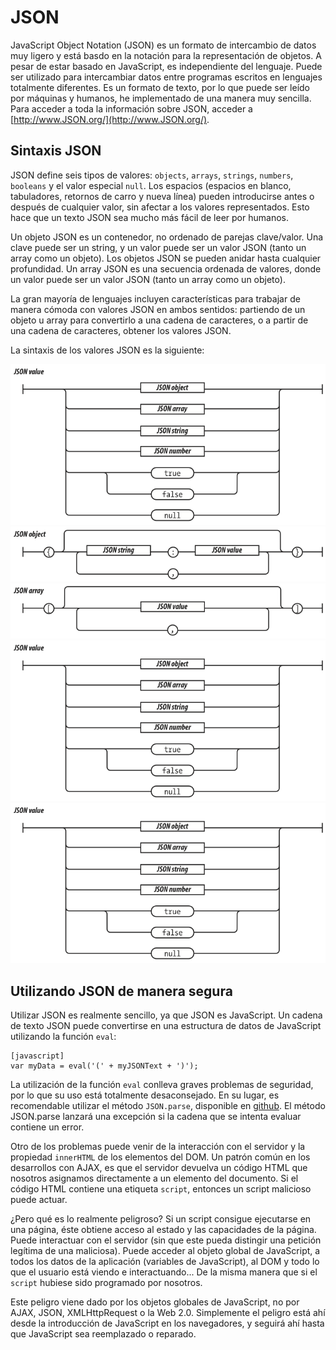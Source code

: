 # JSON

JavaScript Object Notation (JSON) es un formato de intercambio de datos muy ligero y está basdo en la notación para la representación de objetos. A pesar de estar basado en JavaScript, es independiente del lenguaje. Puede ser utilizado para intercambiar datos entre programas escritos en lenguajes totalmente diferentes. Es un formato de texto, por lo que puede ser leído por máquinas y humanos, he implementado de una manera muy sencilla. Para acceder a toda la información sobre JSON, acceder a [http://www.JSON.org/](http://www.JSON.org/).

## Sintaxis JSON

JSON define seis tipos de valores: `objects`, `arrays`, `strings`, `numbers`, `booleans` y el valor especial `null`. Los espacios (espacios en blanco, tabuladores, retornos de carro y nueva línea) pueden introducirse antes o después de cualquier valor, sin afectar a los valores representados. Esto hace que un texto JSON sea mucho más fácil de leer por humanos.

Un objeto JSON es un contenedor, no ordenado de parejas clave/valor. Una clave puede ser un string, y un valor puede ser un valor JSON (tanto un array como un objeto). Los objetos JSON se pueden anidar hasta cualquier profundidad. Un array JSON es una secuencia ordenada de valores, donde un valor puede ser un valor JSON (tanto un array como un objeto).

La gran mayoría de lenguajes incluyen características para trabajar de manera cómoda con valores JSON en ambos sentidos: partiendo de un objeto u array para convertirlo a una cadena de caracteres, o a partir de una cadena de caracteres, obtener los valores JSON.

La sintaxis de los valores JSON es la siguiente:

<img src="images/diagrams/json-value.png" alt="Diagrama de representación de un valor JSON">

<img src="images/diagrams/json-object.png" alt="Diagrama de representación de un objeto JSON">

<img src="images/diagrams/json-array.png" alt="Diagrama de representación de un array JSON">

<img src="images/diagrams/json-value.png" alt="Diagrama de representación de un valor JSON">

<img src="images/diagrams/json-value.png" alt="Diagrama de representación de un valor JSON">

## Utilizando JSON de manera segura

Utilizar JSON es realmente sencillo, ya que JSON es JavaScript. Un cadena de texto JSON puede convertirse en una estructura de datos de JavaScript utilizando la función `eval`:

    [javascript]
    var myData = eval('(' + myJSONText + ')');

La utilización de la función `eval` conlleva graves problemas de seguridad, por lo que su uso está totalmente desaconsejado. En su lugar, es recomendable utilizar el método `JSON.parse`, disponible en [github](https://github.com/douglascrockford/JSON-js). El método JSON.parse lanzará una excepción si la cadena que se intenta evaluar contiene un error.

Otro de los problemas puede venir de la interacción con el servidor y la propiedad `innerHTML` de los elementos del DOM. Un patrón común en los desarrollos con AJAX, es que el servidor devuelva un código HTML que nosotros asignamos directamente a un elemento del documento. Si el código HTML contiene una etiqueta `script`, entonces un script malicioso puede actuar.

¿Pero qué es lo realmente peligroso? Si un script consigue ejecutarse en una página, éste obtiene acceso al estado y las capacidades de la página. Puede interactuar con el servidor (sin que este pueda distingir una petición legítima de una maliciosa). Puede acceder al objeto global de JavaScript, a todos los datos de la aplicación (variables de JavaScript), al DOM y todo lo que el usuario está viendo e interactuando... De la misma manera que si el `script` hubiese sido programado por nosotros.

Este peligro viene dado por los objetos globales de JavaScript, no por AJAX, JSON, XMLHttpRequest o la Web 2.0. Simplemente el peligro está ahí desde la introducción de JavaScript en los navegadores, y seguirá ahí hasta que JavaScript sea reemplazado o reparado.